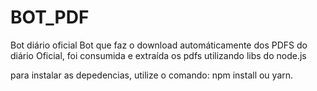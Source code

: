 # BOT_PDF
Bot diário oficial
Bot que faz o download automáticamente dos PDFS do diário Oficial, foi consumida e extraída os pdfs utilizando libs do node.js

para instalar as depedencias, utilize o comando: npm install ou yarn.
